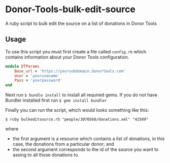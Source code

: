Donor-Tools-bulk-edit-source
============================

A ruby script to bulk edit the source on a list of donations in Donor Tools

Usage
-----

To use this script you must first create a file called `config.rb` which contains information about your Donor Tools configuration.
```ruby
module DTParams
	Base_url = 'https://yoursubdomain.donortools.com'
	User = 'yourusename'
	Pass = 'yourpassword'
end
```

Next run `$ bundle install` to install all required gems. If you do not have Bundler installed first run `$ gem install bundler`

Finally you can run the script, which would looks something like this:
```
$ ruby bulkeditsource.rb "people/3070568/donations.xml" "42509"
```

where 
- the first argument is a resource which contains a list of donations, in this case, the donations from a particular donor; and
- the second argument corresponds to the id of the source you want to assing to all those donations to.


